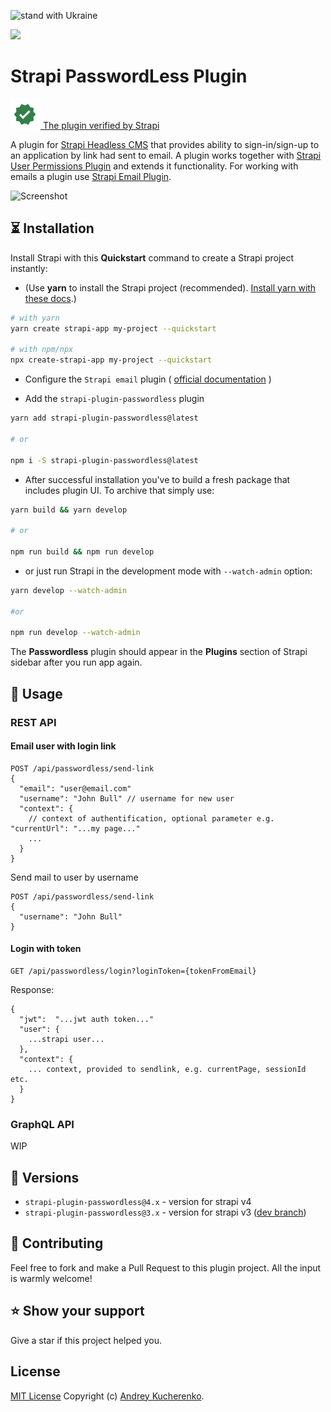 ![stand with Ukraine](https://badgen.net/badge/support/UKRAINE/?color=0057B8&labelColor=FFD700)

<p>
  <img width="80" src="https://github.com/kucherenko/strapi-plugin-passwordless/blob/main/logo.png?raw=true">
</p>

# Strapi PasswordLess Plugin 

[![The plugin verified by Strapi](./verified.svg) The plugin verified by Strapi](https://market.strapi.io/plugins/strapi-plugin-passwordless) 

A plugin for [Strapi Headless CMS](https://github.com/strapi/strapi) that provides ability to sign-in/sign-up to an application by link had sent to email. 
A plugin works together with [Strapi User Permissions Plugin](https://github.com/strapi/strapi/tree/master/packages/plugins/users-permissions) and extends it functionality. 
For working with emails a plugin use [Strapi Email Plugin](https://docs.strapi.io/developer-docs/latest/plugins/email.html).

![Screenshot](https://github.com/kucherenko/strapi-plugin-passwordless/raw/main/screenshot-v4.png?raw=true)

## ⏳ Installation

Install Strapi with this **Quickstart** command to create a Strapi project instantly:

- (Use **yarn** to install the Strapi project (recommended). [Install yarn with these docs](https://yarnpkg.com/lang/en/docs/install/).)

```bash
# with yarn
yarn create strapi-app my-project --quickstart

# with npm/npx
npx create-strapi-app my-project --quickstart
```


- Configure the `Strapi email` plugin ( [official documentation](https://docs.strapi.io/developer-docs/latest/plugins/email.html) )

- Add the `strapi-plugin-passwordless` plugin

```bash
yarn add strapi-plugin-passwordless@latest

# or

npm i -S strapi-plugin-passwordless@latest
```

- After successful installation you've to build a fresh package that includes plugin UI. To archive that simply use:

```bash
yarn build && yarn develop

# or

npm run build && npm run develop
```

- or just run Strapi in the development mode with `--watch-admin` option:

```bash
yarn develop --watch-admin

#or

npm run develop --watch-admin
```

The **Passwordless** plugin should appear in the **Plugins** section of Strapi sidebar after you run app again.

## 🔌 Usage

### REST API
#### Email user with login link
```
POST /api/passwordless/send-link
{
  "email": "user@email.com"
  "username": "John Bull" // username for new user
  "context": { 
    // context of authentification, optional parameter e.g. "currentUrl": "...my page..."
    ...
  }  
}
```

Send mail to user by username
```
POST /api/passwordless/send-link 
{
  "username": "John Bull"
}
```

#### Login with token
```
GET /api/passwordless/login?loginToken={tokenFromEmail}
```
Response:
```
{
  "jwt":  "...jwt auth token..."
  "user": {
    ...strapi user...
  },
  "context": {
    ... context, provided to sendlink, e.g. currentPage, sessionId etc.
  }
}
```

### GraphQL API

WIP

## 🙌 Versions 

- `strapi-plugin-passwordless@4.x` - version for strapi v4
- `strapi-plugin-passwordless@3.x` - version for strapi v3 ([dev branch](https://github.com/kucherenko/strapi-plugin-passwordless/tree/v3)) 


## 🤝 Contributing

Feel free to fork and make a Pull Request to this plugin project. All the input is warmly welcome!

## ⭐️ Show your support

Give a star if this project helped you.

## License

[MIT License](LICENSE) Copyright (c) [Andrey Kucherenko](https://github.com/kucherenko).
